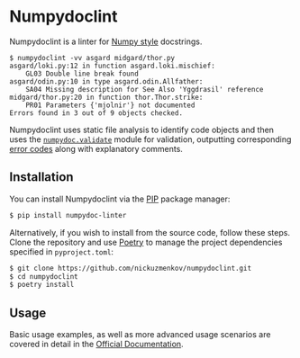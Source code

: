 # Numpydoclint

Numpydoclint is a linter for [Numpy style][numpy-style] docstrings.

```
$ numpydoclint -vv asgard midgard/thor.py
asgard/loki.py:12 in function asgard.loki.mischief:
    GL03 Double line break found
asgard/odin.py:10 in type asgard.odin.Allfather:
    SA04 Missing description for See Also 'Yggdrasil' reference
midgard/thor.py:20 in function thor.Thor.strike:
    PR01 Parameters {'mjolnir'} not documented
Errors found in 3 out of 9 objects checked.
```

Numpydoclint uses static file analysis to identify code objects and then uses the [`numpydoc.validate`][numpydoc-validate] module for validation, outputting corresponding [error codes][error-codes] along with explanatory comments.

## Installation

You can install Numpydoclint via the [PIP][pip] package manager:

```bash
$ pip install numpydoc-linter
```

Alternatively, if you wish to install from the source code, follow these steps. Clone the repository and use [Poetry][poetry] to manage the project dependencies specified in `pyproject.toml`:

```bash
$ git clone https://github.com/nickuzmenkov/numpydoclint.git
$ cd numpydoclint
$ poetry install
```

## Usage

Basic usage examples, as well as more advanced usage scenarios are covered in detail in the [Official Documentation][docs].

[numpy-style]: https://numpydoc.readthedocs.io/en/latest/format.html
[numpydoc-validate]: https://numpydoc.readthedocs.io/en/latest/validation.html
[error-codes]: https://numpydoc.readthedocs.io/en/latest/validation.html#built-in-validation-checks
[pip]: https://pip.pypa.io/en/stable/
[poetry]: https://python-poetry.org/
[docs]: https://nickuzmenkov.github.io/numpydoclint/
